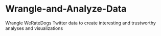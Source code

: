 # Wrangle-and-Analyze-Data
Wrangle WeRateDogs Twitter data to create interesting and trustworthy analyses and visualizations
